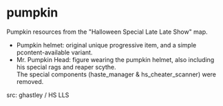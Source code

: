 # pumpkin

Pumpkin resources from the "Halloween Special Late Late Show" map.
- Pumpkin helmet: original unique progressive item, and a simple pcontent-available variant.
- Mr. Pumpkin Head: figure wearing the pumpkin helmet, also including his special rags and reaper scythe.\
  The special components (haste_manager & hs_cheater_scanner) were removed.

src: ghastley / HS LLS
